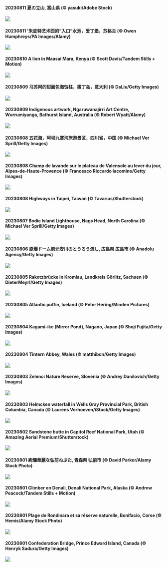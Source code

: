 #### 20230811 夏の立山, 富山県 (© yasuki/Adobe Stock)

![](20230811_MountainDay_1920x1080.jpg)

#### 20230811 '朱庇特艺术园的“入口”水池，爱丁堡，苏格兰 (© Owen Humphreys/PA Images/Alamy)

![](20230811_JupiterArtland_1920x1080.jpg)

#### 20230810 A lion in Maasai Mara, Kenya (© Scott Davis/Tandem Stills + Motion)

![](20230810_WorldLionDay_1920x1080.jpg)

#### 20230809 马苏阿的甜面包海蚀柱，撒丁岛，意大利 (© DaLiu/Getty Images)

![](20230809_PandiZucchero_1920x1080.jpg)

#### 20230809 Indigenous artwork, Ngaruwanajirri Art Centre, Wurrumiyanga, Bathurst Island, Australia (© Robert Wyatt/Alamy)

![](20230809_BathurstArt_1920x1080.jpg)

#### 20230808 五花海，阿坝九寨沟旅游景区，四川省，中国 (© Michael Ver Sprill/Getty Images)

![](20230808_LiQiu_1920x1080.jpg)

#### 20230808 Champ de lavande sur le plateau de Valensole au lever du jour, Alpes-de-Haute-Provence (© Francesco Riccardo Iacomino/Getty Images)

![](20230808_LavenderFrance_1920x1080.jpg)

#### 20230808 Highways in Taipei, Taiwan (© Tavarius/Shutterstock)

![](20230808_InfinityTaipei_1920x1080.jpg)

#### 20230807 Bodie Island Lighthouse, Nags Head, North Carolina (© Michael Ver Sprill/Getty Images)

![](20230807_BodieNC_1920x1080.jpg)

#### 20230806 原爆ドーム前元安川のとうろう流し, 広島県 広島市 (© Anadolu Agency/Getty Images)

![](20230806_HiroshimaPeace_1920x1080.jpg)

#### 20230805 Rakotzbrücke in Kromlau, Landkreis Görlitz, Sachsen (© DieterMeyrl/Getty Images)

![](20230805_Bogenbruecke_1920x1080.jpg)

#### 20230805 Atlantic puffin, Iceland (© Peter Hering/Minden Pictures)

![](20230805_AtlanticPuffin_1920x1080.jpg)

#### 20230804 Kagami-ike (Mirror Pond), Nagano, Japan (© Shoji Fujita/Getty Images)

![](20230804_NaganoPond_1920x1080.jpg)

#### 20230804 Tintern Abbey, Wales (© matthibcn/Getty Images)

![](20230804_GothicRuins_1920x1080.jpg)

#### 20230803 Zelenci Nature Reserve, Slovenia (© Andrey Danilovich/Getty Images)

![](20230803_ZelenciSprings_1920x1080.jpg)

#### 20230803 Helmcken waterfall in Wells Gray Provincial Park, British Columbia, Canada (© Laurens Verhoeven/iStock/Getty Images)

![](20230803_HelmckenWaterfall_1920x1080.jpg)

#### 20230802 Sandstone butte in Capitol Reef National Park, Utah (© Amazing Aerial Premium/Shutterstock)

![](20230802_CapitolButte_1920x1080.jpg)

#### 20230801 絢爛華麗な弘前ねぷた, 青森県 弘前市 (© David Parker/Alamy Stock Photo)

![](20230801_Neputa_1920x1080.jpg)

#### 20230801 Climber on Denali, Denali National Park, Alaska (© Andrew Peacock/Tandem Stills + Motion)

![](20230801_DenaliClimber_1920x1080.jpg)

#### 20230801 Plage de Rondinara et sa réserve naturelle, Bonifacio, Corse (© Hemis/Alamy Stock Photo)

![](20230801_Corse_1920x1080.jpg)

#### 20230801 Confederation Bridge, Prince Edward Island, Canada (© Henryk Sadura/Getty Images)

![](20230801_ConfederationBridge_1920x1080.jpg)

